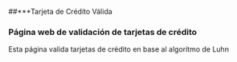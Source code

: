 ##***Tarjeta de Crédito Válida
### Página web de validación de tarjetas de crédito

Esta página valida tarjetas de crédito en base al algoritmo de Luhn
